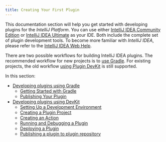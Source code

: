 ```yaml
---
title: Creating Your First Plugin
---
```


This documentation section will help you get started with developing plugins for the *IntelliJ Platform*. You can use either [IntelliJ IDEA Community Edition](https://www.jetbrains.com/idea/download/) or [IntelliJ IDEA Ultimate](https://www.jetbrains.com/idea/download/) as your IDE.  Both include the complete set of plugin development tools. To become more familiar with *IntelliJ IDEA*, please refer to the [IntelliJ IDEA Web Help](https://www.jetbrains.com/idea/help/).

There are two possible workflows for building IntelliJ IDEA plugins. The recommended workflow for new projects is
to [use Gradle](/tutorials/build_system.md). For existing projects, the old workflow [using Plugin DevKit](getting_started/using_dev_kit.md) is still supported.

In this section:

* [Developing plugins using Gradle](/tutorials/build_system.md)
    * [Getting Started with Gradle](/tutorials/build_system/prerequisites.md)
    * [Publishing Your Plugin](/tutorials/build_system/deployment.md)
* [Developing plugins using DevKit](getting_started/using_dev_kit.md)
    * [Setting Up a Development Environment](getting_started/setting_up_environment.md)
    * [Creating a Plugin Project](getting_started/creating_plugin_project.md)
    * [Creating an Action](getting_started/creating_an_action.md)
    * [Running and Debugging a Plugin](getting_started/running_and_debugging_a_plugin.md)
    * [Deploying a Plugin](getting_started/deploying_plugin.md)
    * [Publishing a plugin to plugin repository](getting_started/publishing_plugin.md)
